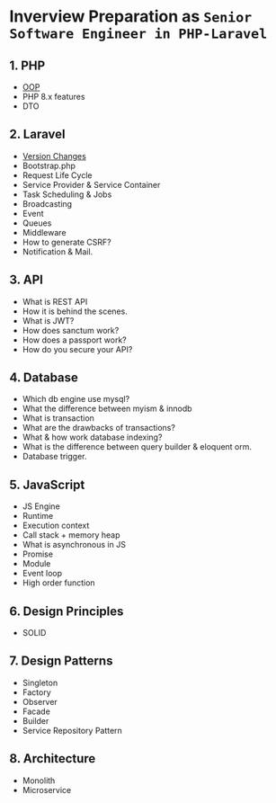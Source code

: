# Inverview Preparation as `Senior Software Engineer in PHP-Laravel`

## 1. PHP
   - [OOP](./oop/index.md)
   - PHP 8.x features
   - DTO
## 2. Laravel
   - [Version Changes](./laravel/release_notes.md)
   - Bootstrap.php
   - Request Life Cycle
   - Service Provider & Service Container
   - Task Scheduling & Jobs
   - Broadcasting
   - Event
   - Queues
   - Middleware
   - How to generate CSRF?
   - Notification & Mail.
## 3. API
   - What is REST API
   - How it is behind the scenes.
   - What is JWT?
   - How does sanctum work?
   - How does a passport work?
   - How do you secure your API?
## 4. Database
   - Which db engine use mysql?
   - What the difference between myism & innodb
   - What is transaction
   - What are the drawbacks of transactions?
   - What & how work database indexing?
   - What is the difference between query builder & eloquent orm.
   - Database trigger.
## 5. JavaScript
   - JS Engine
   - Runtime
   - Execution context
   - Call stack + memory heap
   - What is asynchronous in JS
   - Promise
   - Module
   - Event loop
   - High order function
## 6. Design Principles
   - SOLID
## 7. Design Patterns
   - Singleton
   - Factory
   - Observer
   - Facade
   - Builder
   - Service Repository Pattern
## 8. Architecture
   - Monolith
   - Microservice
